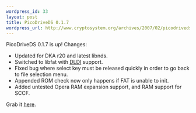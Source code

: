 ```yaml
--- 
wordpress_id: 33
layout: post
title: PicoDriveDS 0.1.7
wordpress_url: http://www.cryptosystem.org/archives/2007/02/picodriveds-017/
---
```

PicoDriveDS 0.1.7 is up! Changes:

*   Updated for DKA r20 and latest libnds.
*   Switched to libfat with [DLDI](http://chishm.drunkencoders.com/DLDI/) support.
*   Fixed bug where select key must be released quickly in order to go back to file selection menu.
*   Appended ROM check now only happens if FAT is unable to init.
*   Added untested Opera RAM expansion support, and RAM support for SCCF.

Grab it [here](http://www.cryptosystem.org/projects/nds/picodriveds-0.1.7/).
